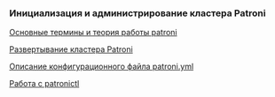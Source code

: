 ### Инициализация и администрирование кластера Patroni

[Основные термины и теория работы patroni](https://github.com/Aleksey-10081967/Postgresql-study/tree/main/admin_patroni/patroni_docs)

[Развертывание кластера Patroni]()

[Описание конфигурационного файла patroni.yml]()

[Работа с patronictl]()




